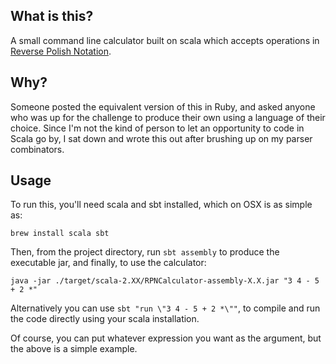 ## What is this?

A small command line calculator built on scala which accepts operations in [Reverse Polish Notation](http://en.wikipedia.org/wiki/Reverse_Polish_notation).

## Why?

Someone posted the equivalent version of this in Ruby, and asked anyone who was up for the challenge to produce their own using a language of their choice.
Since I'm not the kind of person to let an opportunity to code in Scala go by, I sat down and wrote this out after brushing up on my parser combinators.

## Usage

To run this, you'll need scala and sbt installed, which on OSX is as simple as:

```
brew install scala sbt
```

Then, from the project directory, run `sbt assembly` to produce the executable jar, and finally, to use the calculator:

```
java -jar ./target/scala-2.XX/RPNCalculator-assembly-X.X.jar "3 4 - 5 + 2 *"
```

Alternatively you can use `sbt "run \"3 4 - 5 + 2 *\""`, to compile and run the code directly using your scala installation.

Of course, you can put whatever expression you want as the argument, but the above is a simple example.
